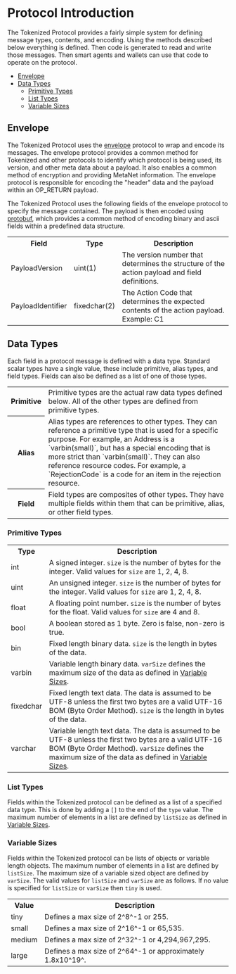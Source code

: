 # Protocol Introduction

The Tokenized Protocol provides a fairly simple system for defining message types, contents, and encoding. Using the methods described below everything is defined. Then code is generated to read and write those messages. Then smart agents and wallets can use that code to operate on the protocol.

- [Envelope](#envelope)
- [Data Types](#data-types)
    - [Primitive Types](#primitive-types)
    - [List Types](#list-types)
    - [Variable Sizes](#variable-sizes)

<a name="envelope"></a>
## Envelope

The Tokenized Protocol uses the [envelope](https://github.com/tokenized/envelope) protocol to wrap and encode its messages. The envelope protocol provides a common method for Tokenized and other protocols to identify which protocol is being used, its version, and other meta data about a payload. It also enables a common method of encryption and providing MetaNet information. The envelope protocol is responsible for encoding the "header" data and the payload within an OP_RETURN payload.

The Tokenized Protocol uses the following fields of the envelope protocol to specify the message contained. The payload is then encoded using [protobuf](https://developers.google.com/protocol-buffers/), which provides a common method of encoding binary and ascii fields within a predefined data structure.

<table>
    <tr>
        <th style="width:15%">Field</th>
        <th style="width:15%">Type</th>
        <th>Description</th>
    </tr>
    <tr>
        <td>PayloadVersion</td>
        <td>
            uint(1)
        </td>
        <td>
            The version number that determines the structure of the action payload and field definitions.
        </td>
    </tr>
    <tr>
        <td>PayloadIdentifier</td>
        <td>
            fixedchar(2)
        </td>
        <td>
            The Action Code that determines the expected contents of the action payload. Example: C1
        </td>
    </tr>
</table>

<a name="data-types"></a>
## Data Types

Each field in a protocol message is defined with a data type. Standard scalar types have a single value, these include primitive, alias types, and field types. Fields can also be defined as a list of one of those types.

<table>
<tr>
<th style="width:15%">Primitive</th>
<td>Primitive types are the actual raw data types defined below. All of the other types are defined from primitive types.</td>
</tr>

<tr>
<th style="width:15%">Alias</th>
<td>Alias types are references to other types. They can reference a primitive type that is used for a specific purpose. For example, an Address is a `varbin(small)`, but has a special encoding that is more strict than `varbin(small)`. They can also reference resource codes. For example, a `RejectionCode` is a code for an item in the rejection resource.</td>
</tr>

<tr>
<th style="width:15%">Field</th>
<td>Field types are composites of other types. They have multiple fields within them that can be primitive, alias, or other field types.</td>
</tr>
</table>

<a name="primitive-types"></a>
### Primitive Types

<table>
   <tr>
        <th style="width:15%">Type</th>
        <th>Description</th>
   </tr>
    <tr><td>int</td><td>A signed integer. <code>size</code> is the number of bytes for the integer. Valid values for <code>size</code> are 1, 2, 4, 8.</td></tr>
    <tr><td>uint</td><td>An unsigned integer. <code>size</code> is the number of bytes for the integer. Valid values for <code>size</code> are 1, 2, 4, 8.</td></tr>
    <tr><td>float</td><td>A floating point number. <code>size</code> is the number of bytes for the float. Valid values for <code>size</code> are 4 and 8.</td></tr>
    <tr><td>bool</td><td>A boolean stored as 1 byte. Zero is false, non-zero is true.</td></tr>
    <tr><td>bin</td><td>Fixed length binary data. <code>size</code> is the length in bytes of the data.</td></tr>
    <tr>
        <td>varbin</td>
        <td>
            Variable length binary data.
            <code>varSize</code> defines the maximum size of the data as defined in <a href="#variable-sizes">Variable Sizes</a>.
        </td>
    </tr>
    <tr>
        <td>fixedchar</td>
        <td>
            Fixed length text data.
            The data is assumed to be UTF-8 unless the first two bytes are a valid UTF-16 BOM (Byte Order Method).
            <code>size</code> is the length in bytes of the data.
        </td>
    </tr>
    <tr>
        <td>varchar</td>
        <td>
            Variable length text data.
            The data is assumed to be UTF-8 unless the first two bytes are a valid UTF-16 BOM (Byte Order Method).
            <code>varSize</code> defines the maximum size of the data as defined in <a href="#variable-sizes">Variable Sizes</a>.
        </td>
    </tr>
</table>

<a name="list-types"></a>
### List Types

Fields within the Tokenized protocol can be defined as a list of a specified data type.
This is done by adding a `[]` to the end of the `type` value.
The maximum number of elements in a list are defined by `listSize` as defined in <a href="#variable-sizes">Variable Sizes</a>.

<a name="variable-sizes"></a>
### Variable Sizes

Fields within the Tokenized protocol can be lists of objects or variable length objects.
The maximum number of elements in a list are defined by `listSize`.
The maximum size of a variable sized object are defined by `varSize`.
The valid values for `listSize` and `varSize` are as follows.
If no value is specified for `listSize` or `varSize` then `tiny` is used.

<table>
    <tr>
        <th style="width:15%">Value</th>
        <th>Description</th>
    </tr>
    <tr>
        <td>tiny</td>
        <td>Defines a max size of 2^8^-1 or 255.</td>
    </tr>
    <tr>
        <td>small</td>
        <td>Defines a max size of 2^16^-1 or 65,535.</td>
    </tr>
    <tr>
        <td>medium</td>
        <td>Defines a max size of 2^32^-1 or 4,294,967,295.</td>
    </tr>
    <tr>
        <td>large</td>
        <td>Defines a max size of 2^64^-1 or approximately 1.8x10^19^.</td>
    </tr>
</table>

